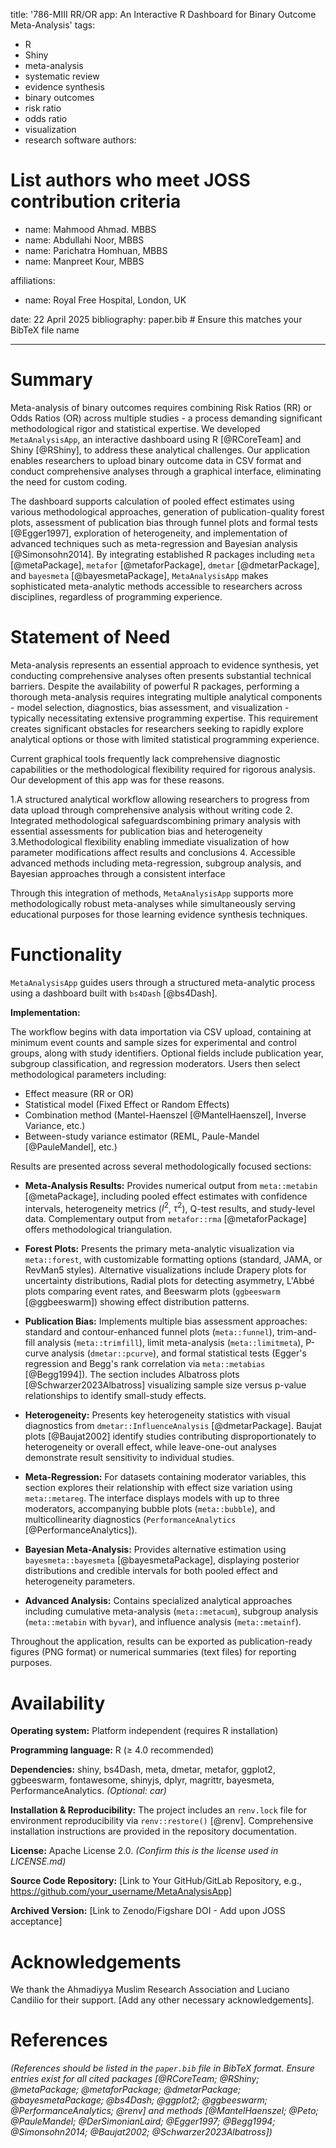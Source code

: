
title: '786-MIII RR/OR app: An Interactive R Dashboard for Binary Outcome Meta-Analysis'
tags:
  - R
  - Shiny
  - meta-analysis
  - systematic review
  - evidence synthesis
  - binary outcomes
  - risk ratio
  - odds ratio
  - visualization
  - research software
authors:
  # List authors who meet JOSS contribution criteria
  - name: Mahmood Ahmad. MBBS
  - name: Abdullahi Noor, MBBS 
  - name: Parichatra Homhuan, MBBS
  - name: Manpreet Kour, MBBS

affiliations:
 - name: Royal Free Hospital, London, UK

date: 22 April 2025 
bibliography: paper.bib # Ensure this matches your BibTeX file name

---

# Summary

Meta-analysis of binary outcomes requires combining Risk Ratios (RR) or Odds Ratios (OR) across multiple studies - a process demanding significant methodological rigor and statistical expertise. We developed `MetaAnalysisApp`, an interactive dashboard using R [@RCoreTeam] and Shiny [@RShiny], to address these analytical challenges. Our application enables researchers to upload binary outcome data in CSV format and conduct comprehensive analyses through a graphical interface, eliminating the need for custom coding.

The dashboard supports calculation of pooled effect estimates using various methodological approaches, generation of publication-quality forest plots, assessment of publication bias through funnel plots and formal tests [@Egger1997], exploration of heterogeneity, and implementation of advanced techniques such as meta-regression and Bayesian analysis [@Simonsohn2014]. By integrating established R packages including `meta` [@metaPackage], `metafor` [@metaforPackage], `dmetar` [@dmetarPackage], and `bayesmeta` [@bayesmetaPackage], `MetaAnalysisApp` makes sophisticated meta-analytic methods accessible to researchers across disciplines, regardless of programming experience.

# Statement of Need

Meta-analysis represents an essential approach to evidence synthesis, yet conducting comprehensive analyses often presents substantial technical barriers. Despite the availability of powerful R packages, performing a thorough meta-analysis requires integrating multiple analytical components - model selection, diagnostics, bias assessment, and visualization - typically necessitating extensive programming expertise. This requirement creates significant obstacles for researchers seeking to rapidly explore analytical options or those with limited statistical programming experience.

Current graphical tools frequently lack comprehensive diagnostic capabilities or the methodological flexibility required for rigorous analysis. Our development of this app was for these reasons. 

1.A structured analytical workflow allowing researchers to progress from data upload through comprehensive analysis without writing code
2. Integrated methodological safeguardscombining primary analysis with essential assessments for publication bias and heterogeneity
3.Methodological flexibility enabling immediate visualization of how parameter modifications affect results and conclusions
4. Accessible advanced methods including meta-regression, subgroup analysis, and Bayesian approaches through a consistent interface

Through this integration of methods, `MetaAnalysisApp` supports more methodologically robust meta-analyses while simultaneously serving educational purposes for those learning evidence synthesis techniques.

# Functionality

`MetaAnalysisApp` guides users through a structured meta-analytic process using a dashboard built with `bs4Dash` [@bs4Dash].

**Implementation:**

The workflow begins with data importation via CSV upload, containing at minimum event counts and sample sizes for experimental and control groups, along with study identifiers. Optional fields include publication year, subgroup classification, and regression moderators. Users then select methodological parameters including:

* Effect measure (RR or OR)
* Statistical model (Fixed Effect or Random Effects)
* Combination method (Mantel-Haenszel [@MantelHaenszel], Inverse Variance, etc.)
* Between-study variance estimator (REML, Paule-Mandel [@PauleMandel], etc.)

Results are presented across several methodologically focused sections:

* **Meta-Analysis Results:** Provides numerical output from `meta::metabin` [@metaPackage], including pooled effect estimates with confidence intervals, heterogeneity metrics ($I^2$, $\tau^2$), Q-test results, and study-level data. Complementary output from `metafor::rma` [@metaforPackage] offers methodological triangulation.

* **Forest Plots:** Presents the primary meta-analytic visualization via `meta::forest`, with customizable formatting options (standard, JAMA, or RevMan5 styles). Alternative visualizations include Drapery plots for uncertainty distributions, Radial plots for detecting asymmetry, L'Abbé plots comparing event rates, and Beeswarm plots (`ggbeeswarm` [@ggbeeswarm]) showing effect distribution patterns.

* **Publication Bias:** Implements multiple bias assessment approaches: standard and contour-enhanced funnel plots (`meta::funnel`), trim-and-fill analysis (`meta::trimfill`), limit meta-analysis (`meta::limitmeta`), P-curve analysis (`dmetar::pcurve`), and formal statistical tests (Egger's regression and Begg's rank correlation via `meta::metabias` [@Begg1994]). The section includes Albatross plots [@Schwarzer2023Albatross] visualizing sample size versus p-value relationships to identify small-study effects.

* **Heterogeneity:** Presents key heterogeneity statistics with visual diagnostics from `dmetar::InfluenceAnalysis` [@dmetarPackage]. Baujat plots [@Baujat2002] identify studies contributing disproportionately to heterogeneity or overall effect, while leave-one-out analyses demonstrate result sensitivity to individual studies.

* **Meta-Regression:** For datasets containing moderator variables, this section explores their relationship with effect size variation using `meta::metareg`. The interface displays models with up to three moderators, accompanying bubble plots (`meta::bubble`), and multicollinearity diagnostics (`PerformanceAnalytics` [@PerformanceAnalytics]).

* **Bayesian Meta-Analysis:** Provides alternative estimation using `bayesmeta::bayesmeta` [@bayesmetaPackage], displaying posterior distributions and credible intervals for both pooled effect and heterogeneity parameters.

* **Advanced Analysis:** Contains specialized analytical approaches including cumulative meta-analysis (`meta::metacum`), subgroup analysis (`meta::metabin` with `byvar`), and influence analysis (`meta::metainf`).

Throughout the application, results can be exported as publication-ready figures (PNG format) or numerical summaries (text files) for reporting purposes.

# Availability

**Operating system:** Platform independent (requires R installation)

**Programming language:** R (≥ 4.0 recommended)

**Dependencies:** shiny, bs4Dash, meta, dmetar, metafor, ggplot2, ggbeeswarm, fontawesome, shinyjs, dplyr, magrittr, bayesmeta, PerformanceAnalytics. *(Optional: car)*

**Installation & Reproducibility:** The project includes an `renv.lock` file for environment reproducibility via `renv::restore()` [@renv]. Comprehensive installation instructions are provided in the repository documentation.

**License:** Apache License 2.0. *(Confirm this is the license used in LICENSE.md)*

**Source Code Repository:** [Link to Your GitHub/GitLab Repository, e.g., https://github.com/your_username/MetaAnalysisApp]

**Archived Version:** [Link to Zenodo/Figshare DOI - Add upon JOSS acceptance]

# Acknowledgements

We thank the Ahmadiyya Muslim Research Association and Luciano Candilio for their support. [Add any other necessary acknowledgements].

# References

*(References should be listed in the `paper.bib` file in BibTeX format. Ensure entries exist for all cited packages [@RCoreTeam; @RShiny; @metaPackage; @metaforPackage; @dmetarPackage; @bayesmetaPackage; @bs4Dash; @ggplot2; @ggbeeswarm; @PerformanceAnalytics; @renv] and methods [@MantelHaenszel; @Peto; @PauleMandel; @DerSimonianLaird; @Egger1997; @Begg1994; @Simonsohn2014; @Baujat2002; @Schwarzer2023Albatross])*
